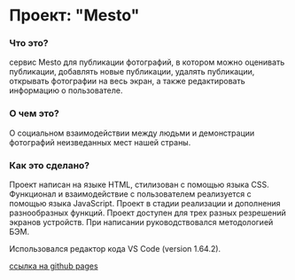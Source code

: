 ﻿# Проект: "Mesto"

### Что это?

сервис Mesto для публикации фотографий, в котором можно оценивать публикации, добавлять новые публикации, удалять публикации, открывать фотографии на весь экран, 
а также редактировать информацию о пользователе.


### О чем это?

О социальном взаимодействии между людьми и демонстрации фотографий неизведанных мест нашей страны.

### Как это сделано?

Проект написан на языке HTML, стилизован с помощью языка CSS. Функционал и взаимодействие с пользователем реализуется с помощью языка JavaScript.
Проект в стадии реализации и дополнения разнообразных функций. 
Проект доступен для трех разных резрешений экранов устройств. 
При написании руководствовался методологией БЭМ.

Использовался редактор кода VS Code (version 1.64.2).

[ссылка на github pages](https://igordetkin.github.io/mesto/)
